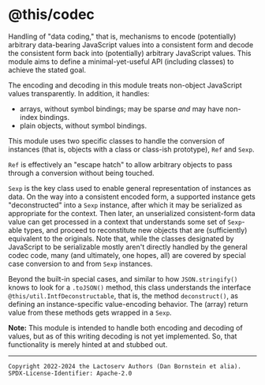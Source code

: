 @this/codec
===========

Handling of "data coding," that is, mechanisms to encode (potentially) arbitrary
data-bearing JavaScript values into a consistent form and decode the consistent
form back into (potentially) arbitrary JavaScript values. This module aims to
define a minimal-yet-useful API (including classes) to achieve the stated goal.

The encoding and decoding in this module treats non-object JavaScript values
transparently. In addition, it handles:

* arrays, without symbol bindings; may be sparse _and_ may have non-index
  bindings.
* plain objects, without symbol bindings.

This module uses two specific classes to handle the conversion of instances
(that is, objects with a class or class-ish prototype), `Ref` and `Sexp`.

`Ref` is effectively an "escape hatch" to allow arbitrary objects to pass
through a conversion without being touched.

`Sexp` is the key class used to enable general representation of instances as
data. On the way into a consistent encoded form, a supported instance gets
"deconstructed" into a `Sexp` instance, after which it may be serialized as
appropriate for the context. Then later, an unserialized consistent-form data
value can get processed in a context that understands some set of `Sexp`-able
types, and proceed to reconstitute new objects that are (sufficiently)
equivalent to the originals. Note that, while the classes designated by
JavaScript to be serializable mostly aren't directly handled by the general
codec code, many (and ultimately, one hopes, all) are covered by special case
conversion to and from `Sexp` instances.

Beyond the built-in special cases, and similar to how `JSON.stringify()`
knows to look for a `.toJSON()` method, this class understands the interface
`@this/util.IntfDeconstructable`, that is, the method `deconstruct()`, as
defining an instance-specific value-encoding behavior. The (array) return value
from these methods gets wrapped in a `Sexp`.

**Note:** This module is intended to handle both encoding and decoding of
values, but as of this writing decoding is not yet implemented. So, that
functionality is merely hinted at and stubbed out.

- - - - - - - - - -
```
Copyright 2022-2024 the Lactoserv Authors (Dan Bornstein et alia).
SPDX-License-Identifier: Apache-2.0
```
